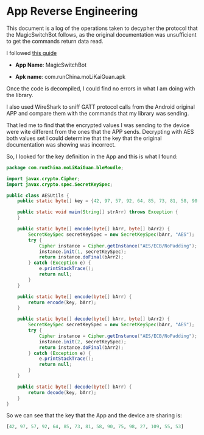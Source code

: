 # App Reverse Engineering

This document is a log of the operations taken to decypher the protocol that the MagicSwitchBot follows, as the original documentation was unsufficient to get the commands return data read.

I followed [this guide](https://reverse-engineering-ble-devices.readthedocs.io/en/latest/protocol_reveng/00_protocol_reveng.html#android-application-analysis)

* **App Name**: MagicSwitchBot

* **Apk name**: com.runChina.moLiKaiGuan.apk

Once the code is decompiled, I could find no errors in what I am doing with the library.

I also used WireShark to sniff GATT protocol calls from the Android original APP and compare them with the commands that my library was sending.

That  led me to find that the encrypted values I was sending to the device were wite different from the ones that the APP sends. Decrypting with AES both values set I could determine that the key that the original documentation was showing was incorrect.

So, I looked for the key definition in the App and this is what I found:

```java
package com.runChina.moLiKaiGuan.bleMoudle;

import javax.crypto.Cipher;
import javax.crypto.spec.SecretKeySpec;

public class AESUtils {
    public static byte[] key = {42, 97, 57, 92, 64, 85, 73, 81, 58, 90, 75, 98, 27, 109, 55, 53};

    public static void main(String[] strArr) throws Exception {
    }

    public static byte[] encode(byte[] bArr, byte[] bArr2) {
        SecretKeySpec secretKeySpec = new SecretKeySpec(bArr, "AES");
        try {
            Cipher instance = Cipher.getInstance("AES/ECB/NoPadding");
            instance.init(1, secretKeySpec);
            return instance.doFinal(bArr2);
        } catch (Exception e) {
            e.printStackTrace();
            return null;
        }
    }

    public static byte[] encode(byte[] bArr) {
        return encode(key, bArr);
    }

    public static byte[] decode(byte[] bArr, byte[] bArr2) {
        SecretKeySpec secretKeySpec = new SecretKeySpec(bArr, "AES");
        try {
            Cipher instance = Cipher.getInstance("AES/ECB/NoPadding");
            instance.init(2, secretKeySpec);
            return instance.doFinal(bArr2);
        } catch (Exception e) {
            e.printStackTrace();
            return null;
        }
    }

    public static byte[] decode(byte[] bArr) {
        return decode(key, bArr);
    }
}

```

So we can see that the key that the App and the device are sharing is:

```python
[42, 97, 57, 92, 64, 85, 73, 81, 58, 90, 75, 98, 27, 109, 55, 53]
```

